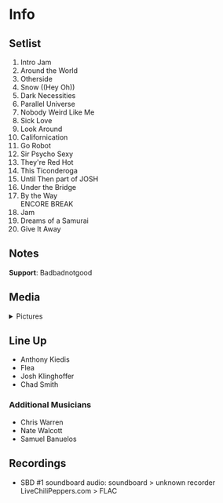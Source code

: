 # Info

## Setlist

1. Intro Jam
2. Around the World
3. Otherside
4. Snow ((Hey Oh))
5. Dark Necessities
6. Parallel Universe
7. Nobody Weird Like Me
8. Sick Love
9. Look Around
10. Californication
11. Go Robot
12. Sir Psycho Sexy
13. They're Red Hot
14. This Ticonderoga
15. Until Then part of JOSH
16. Under the Bridge
17. By the Way
<br> ENCORE BREAK
18. Jam
19. Dreams of a Samurai
20. Give It Away

## Notes

**Support**: Badbadnotgood

## Media 

<details>
  <summary>Pictures</summary>
  <!--<img alt="Setlist" title="Setlist" src="_.jpg" height="200" />
  <img alt="Clipping" title="Clipping" src="_.jpg" height="200" />
  <img alt="Flyer" title="Flyer" src="_.jpg" height="200" />-->
</details>

## Line Up

* Anthony Kiedis
* Flea
* Josh Klinghoffer
* Chad Smith

### Additional Musicians

* Chris Warren  
* Nate Walcott  
* Samuel Banuelos

## Recordings

* SBD #1 soundboard audio: soundboard > unknown recorder LiveChiliPeppers.com > FLAC
